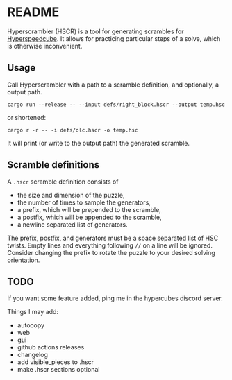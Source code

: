 # README

Hyperscrambler (HSCR) is a tool for generating scrambles for [Hyperspeedcube](https://ajfarkas.dev/projects/hyperspeedcube/). It allows for practicing particular steps of a solve, which is otherwise inconvenient.

## Usage

Call Hyperscrambler with a path to a scramble definition, and optionally, a output path.

```cargo run --release -- --input defs/right_block.hscr --output temp.hsc```

or shortened:

```cargo r -r -- -i defs/olc.hscr -o temp.hsc```

It will print (or write to the output path) the generated scramble.

## Scramble definitions

A `.hscr` scramble definition consists of

- the size and dimension of the puzzle,
- the number of times to sample the generators,
- a prefix, which will be prepended to the scramble,
- a postfix, which will be appended to the scramble,
- a newline separated list of generators.

The prefix, postfix, and generators must be a space separated list of HSC twists. Empty lines and everything following `//` on a line will be ignored. Consider changing the prefix to rotate the puzzle to your desired solving orientation.

## TODO

If you want some feature added, ping me in the hypercubes discord server.

Things I may add:

- autocopy
- web
- gui
- github actions releases
- changelog
- add visible_pieces to .hscr
- make .hscr sections optional
